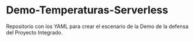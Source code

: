 # Demo-Temperaturas-Serverless
Repositorio con los YAML para crear el escenario de la Demo de la defensa del Proyecto Integrado.
